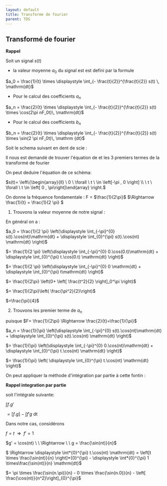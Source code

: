 ```yaml
---
layout: default
title: Transforme de fourier
parent: TDS
---
```


<!-- transforme_fourier.html -->
  <head>
    <meta charset="utf-8">
    <script type="text/x-mathjax-config">
        MathJax.Hub.Config({
        tex2jax: {inlineMath: [['$','$'], ['\\(','\\)']]}
        });
    </script>
   <script src="https://polyfill.io/v3/polyfill.min.js?features=es6"></script>
    <script type="text/javascript" async src="{{site.cdnjs}}"></script>
    <script type="text/javascript" async src="https://cdnjs.cloudflare.com/ajax/libs/mathjax/2.7.7/MathJax.js?config=TeX-MML-AM_CHTML"></script>
    <!-- <script async src="https://cdn.jsdelivr.net/npm/mathjax@2/MathJax.js?config=TeX-AMS-MML_CHTML"></script> -->
    <!-- <script async src="https://cdnjs.cloudflare.com/ajax/libs/mathjax/2.7.1/MathJax.js?config=TeX-AMS-MML_HTMLorMML"></script> -->
  </head>

## Transformé de fourier

**Rappel**

Soit un signal $s(t)$

-   la valeur moyenne $a_0$ du signal est est defini par la formule

$a_0 = \frac{1}{t} \times \displaystyle \int_{- \frac{t}{2}}^{\frac{t}{2}} s(t) \, \mathrm{dt}$

-   Pour le calcul des coefficients $a_n$

$a_n = \frac{2}{t} \times \displaystyle \int_{- \frac{t}{2}}^{\frac{t}{2}} s(t) \times \cos(2\pi nF_0t)\, \mathrm{dt}$

-   Pour le calcul des coefficients $b_n$

$b_n = \frac{2}{t} \times \displaystyle \int_{- \frac{t}{2}}^{\frac{t}{2}} s(t) \times \sin(2 \pi nF_0t)\, \mathrm {dt}$

Soit le schema suivant en dent de scie :

Il nous est demandé de trouver l'équation de et les 3 premiers termes de la
transformé de fourier

On peut deduire l'équation de ce schéma:

$s(t)= \left\{\begin{array}{ll} \ 0 \ \forall \ t \ \in \left[-\pi , 0 \right] \\ \ t \ \forall \  t \in \left[ 0 , \pi\right]\end{array} 
\right.$

On donne la fréquence fondamentale : F = $\frac{1}{2\pi}$ $\Rightarrow
\frac{1}{t} = \frac{1}{2 \pi} $

1. Trouvons la valeur moyenne de notre signal :

En général on a :

$a_0 = \frac{1}{2 \pi} \left(\displaystyle \int_{-\pi}^{0} s(t).\cos(nt)\mathrm{dt} + \displaystyle \int_{0}^{\pi} s(t).\cos(nt) \mathrm{dt} \right)$

$=  \frac{1}{2 \pi} \left(\displaystyle \int_{-\pi}^{0} 0.\cos(0.t)\mathrm{dt} + \displaystyle \int_{0}^{\pi} t.\cos(0.t) \mathrm{dt} \right)$

$= \frac{1}{2 \pi} \left(\displaystyle \int_{-\pi}^{0} 0 \mathrm{dt} + \displaystyle \int_{0}^{\pi} t\mathrm{dt} \right)$

$= \frac{1}{2\pi} \left(0+ \left[ \frac{t^2}{2} \right]_0^\pi \right)$

$= \frac{1}{2\pi}\left( \frac{\pi^2}{2}\right)$

$=\frac{\pi}{4}$

2. Trouvons les premier terme de $a_n$

puisque $F= \frac{1}{2\pi} \Rightarrow \frac{2}{t}=\frac{1}{\pi}$

$a_n = \frac{1}{\pi} \left(\displaystyle \int_{-\pi}^{0} s(t).\cos(nt)\mathrm{dt} + \displaystyle \int_{0}^{\pi} s(t).\cos(nt) \mathrm{dt} \right)$

$= \frac{1}{\pi} \left(\displaystyle \int_{-\pi}^{0} 0.\cos(nt)\mathrm{dt} + \displaystyle \int_{0}^{\pi} t.\cos(nt) \mathrm{dt} \right)$

$= \frac{1}{\pi} \left( \displaystyle \int_{0}^{\pi} t.\cos(nt) \mathrm{dt} \right)$

On peut appliquer la méthode d'intégration par partie à cette fontin :

**Rappel integration par partie**

soit l'intégrale suivante:

$\displaystyle \int_{}^{} f.g'$

$= \left[ f.g \right] - \displaystyle \int_{}^{} f'g \ \mathrm{dt}$

Dans notre cas, considérons

$f = t \ \ \Rightarrow \ \ f' = 1$

$g' = \cos(nt) \ \ \Rightarrow \ \ g =
\frac{\sin(nt)}{n}$

$ \Rightarrow \displaystyle \int*{0}^{\pi} t.\cos(nt) \mathrm{dt} = \left[t
\times \frac{\sin(nt)}{n} \right]\*{0}^{\pi} - \displaystyle \int*{0}^{\pi} 1
\times\frac{\sin(nt)}{n} \mathrm{dt}$

$= \pi \times \frac{\sin(n.\pi)}{n} - 0 \times \frac{\sin(n.0)}{n} - \left[ \frac{\cos(nt)}{n^2}\right]_{0}^{\pi}$
